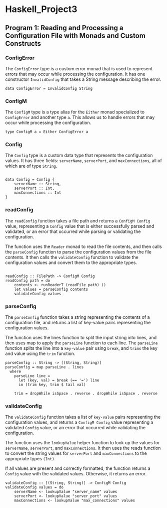 # Haskell_Project3
## Program 1: Reading and Processing a Configuration File with Monads and Custom Constructs

### ConfigError

The `ConfigError` type is a custom error monad that is used to represent errors that may occur while processing the configuration. It has one constructor `InvalidConfig` that takes a String message describing the error.

```
data ConfigError = InvalidConfig String
```
### ConfigM

The `ConfigM` type is a type alias for the `Either` monad specialized to `ConfigError` and another type `a`. This allows us to handle errors that may occur while processing the configuration.

```
type ConfigM a = Either ConfigError a
```

### Config

The `Config` type is a custom data type that represents the configuration values. It has three fields: `serverName`, `serverPort`, and `maxConnections`, all of which are of type `String`.

```

data Config = Config {
    serverName :: String,
    serverPort :: Int,
    maxConnections :: Int
}

```
### readConfig

The `readConfig` function takes a file path and returns a `ConfigM Config` value, representing a `Config` value that is either successfully parsed and validated, or an error that occurred while parsing or validating the configuration.

The function uses the `Reader` monad to read the file contents, and then calls the `parseConfig` function to parse the configuration values from the file contents. It then calls the `validateConfig` function to validate the configuration values and convert them to the appropriate types.

```

readConfig :: FilePath -> ConfigM Config
readConfig path = do
    contents <- runReaderT (readFile path) ()
    let values = parseConfig contents
    validateConfig values
```

### parseConfig

The `parseConfig` function takes a string representing the contents of a configuration file, and returns a list of key-value pairs representing the configuration values.

The function uses the lines function to split the input string into lines, and then uses map to apply the `parseLine` function to each line. The `parseLine` function splits the line into a `key-value` pair using `break`, and `trims` the key and value using the `trim` function.

```
parseConfig :: String -> [(String, String)]
parseConfig = map parseLine . lines
  where
    parseLine line =
      let (key, val) = break (== '=') line
      in (trim key, trim $ tail val)

    trim = dropWhile isSpace . reverse . dropWhile isSpace . reverse
```


### validateConfig

The `validateConfig` function takes a list of `key-value` pairs representing the configuration values, and returns a `ConfigM Config` value representing a validated `Config` value, or an error that occurred while validating the configuration.

The function uses the `lookupValue` helper function to look up the values for `serverName`, `serverPort`, and `maxConnections`. It then uses the reads function to convert the string values for `serverPort` and `maxConnections` to the appropriate types `(Int)`.

If all values are present and correctly formatted, the function returns a `Config` value with the validated values. Otherwise, it returns an error.

```
validateConfig :: [(String, String)] -> ConfigM Config
validateConfig values = do
    serverName <- lookupValue "server_name" values
    serverPort <- lookupValue "server_port" values
    maxConnections <- lookupValue "max_connections" values
```
   
